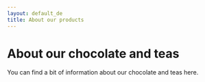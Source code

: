 ```yaml
---
layout: default_de
title: About our products
---
```

# About our chocolate and teas

You can find a bit of information about our chocolate and teas here. 
